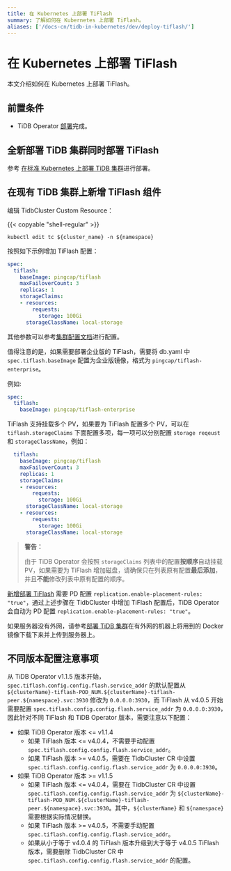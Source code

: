 ```yaml
---
title: 在 Kubernetes 上部署 TiFlash
summary: 了解如何在 Kubernetes 上部署 TiFlash。
aliases: ['/docs-cn/tidb-in-kubernetes/dev/deploy-tiflash/']
---
```


# 在 Kubernetes 上部署 TiFlash

本文介绍如何在 Kubernetes 上部署 TiFlash。

## 前置条件

* TiDB Operator [部署](deploy-tidb-operator.md)完成。

## 全新部署 TiDB 集群同时部署 TiFlash

参考 [在标准 Kubernetes 上部署 TiDB 集群](deploy-on-general-kubernetes.md)进行部署。

## 在现有 TiDB 集群上新增 TiFlash 组件

编辑 TidbCluster Custom Resource：

{{< copyable "shell-regular" >}}

``` shell
kubectl edit tc ${cluster_name} -n ${namespace}
```

按照如下示例增加 TiFlash 配置：

```yaml
spec:
  tiflash:
    baseImage: pingcap/tiflash
    maxFailoverCount: 3
    replicas: 1
    storageClaims:
    - resources:
        requests:
          storage: 100Gi
      storageClassName: local-storage
```

其他参数可以参考[集群配置文档](configure-a-tidb-cluster.md)进行配置。

值得注意的是，如果需要部署企业版的 TiFlash，需要将 db.yaml 中 `spec.tiflash.baseImage` 配置为企业版镜像，格式为 `pingcap/tiflash-enterprise`。

例如:

```yaml
spec:
  tiflash:
    baseImage: pingcap/tiflash-enterprise
```

TiFlash 支持挂载多个 PV，如果要为 TiFlash 配置多个 PV，可以在 `tiflash.storageClaims` 下面配置多项，每一项可以分别配置 `storage reqeust` 和 `storageClassName`，例如：

```yaml
  tiflash:
    baseImage: pingcap/tiflash
    maxFailoverCount: 3
    replicas: 1
    storageClaims:
    - resources:
        requests:
          storage: 100Gi
      storageClassName: local-storage
    - resources:
        requests:
          storage: 100Gi
      storageClassName: local-storage
```

> **警告：**
>
> 由于 TiDB Operator 会按照 `storageClaims` 列表中的配置**按顺序**自动挂载 PV，如果需要为 TiFlash 增加磁盘，请确保只在列表原有配置**最后添加**，并且**不能**修改列表中原有配置的顺序。

[新增部署 TiFlash](https://pingcap.com/docs-cn/stable/reference/tiflash/deploy/#%E5%9C%A8%E5%8E%9F%E6%9C%89-tidb-%E9%9B%86%E7%BE%A4%E4%B8%8A%E6%96%B0%E5%A2%9E-tiflash-%E7%BB%84%E4%BB%B6) 需要 PD 配置 `replication.enable-placement-rules: "true"`，通过上述步骤在 TidbCluster 中增加 TiFlash 配置后，TiDB Operator 会自动为 PD 配置 `replication.enable-placement-rules: "true"`。

如果服务器没有外网，请参考[部署 TiDB 集群](deploy-on-general-kubernetes.md#部署-tidb-集群)在有外网的机器上将用到的 Docker 镜像下载下来并上传到服务器上。

## 不同版本配置注意事项

从 TiDB Operator v1.1.5 版本开始，`spec.tiflash.config.config.flash.service_addr` 的默认配置从 `${clusterName}-tiflash-POD_NUM.${clusterName}-tiflash-peer.${namespace}.svc:3930` 修改为 `0.0.0.0:3930`，而 TiFlash 从 v4.0.5 开始需要配置 `spec.tiflash.config.config.flash.service_addr` 为 `0.0.0.0:3930`，因此针对不同 TiFlash 和 TiDB Operator 版本，需要注意以下配置：

* 如果 TiDB Operator 版本 <= v1.1.4
    * 如果 TiFlash 版本 <= v4.0.4，不需要手动配置 `spec.tiflash.config.config.flash.service_addr`。
    * 如果 TiFlash 版本 >= v4.0.5，需要在 TidbCluster CR 中设置 `spec.tiflash.config.config.flash.service_addr` 为 `0.0.0.0:3930`。
* 如果 TiDB Operator 版本 >= v1.1.5
    * 如果 TiFlash 版本 <= v4.0.4，需要在 TidbCluster CR 中设置 `spec.tiflash.config.config.flash.service_addr` 为 `${clusterName}-tiflash-POD_NUM.${clusterName}-tiflash-peer.${namespace}.svc:3930`。其中，`${clusterName}` 和 `${namespace}` 需要根据实际情况替换。
    * 如果 TiFlash 版本 >= v4.0.5，不需要手动配置 `spec.tiflash.config.config.flash.service_addr`。
    * 如果从小于等于 v4.0.4 的 TiFlash 版本升级到大于等于 v4.0.5 TiFlash 版本，需要删除 TidbCluster CR 中 `spec.tiflash.config.config.flash.service_addr` 的配置。

